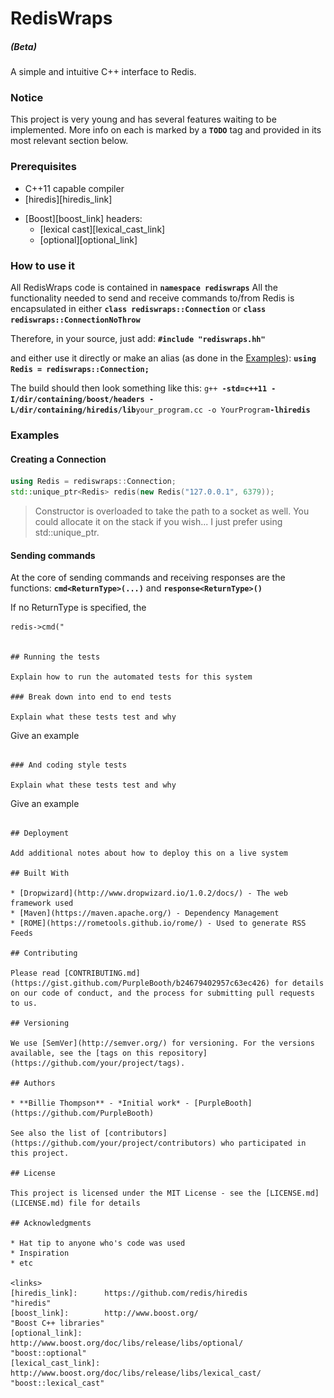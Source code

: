 # RedisWraps
#####    (Beta)

[//]: # (<img src="rediswraps.png?raw=true"/>)

A simple and intuitive C++ interface to Redis.

### Notice

This project is very young and has several features waiting to be implemented.
More info on each is marked by a **`TODO`** tag and provided in its most relevant section below.

### Prerequisites

- C++11 capable compiler
- [hiredis][hiredis_link]
+ [Boost][boost_link] headers:
    - [lexical cast][lexical_cast_link]
    - [optional][optional_link]

### How to use it

All RedisWraps code is contained in **`namespace rediswraps`**
All the functionality needed to send and receive commands to/from Redis is encapsulated in either **`class rediswraps::Connection`** or **`class rediswraps::ConnectionNoThrow`**

<TODO>

Therefore, in your source, just add:
**`#include "rediswraps.hh"`**

  and either use it directly or make an alias (as done in the [Examples](#examples)):
**`using Redis = rediswraps::Connection;`**

The build should then look something like this:
`g++ `**`-std=c++11 -I/dir/containing/boost/headers -L/dir/containing/hiredis/lib`**` your_program.cc -o YourProgram `**`-lhiredis`**

### Examples

#### Creating a Connection
```c++
using Redis = rediswraps::Connection;
std::unique_ptr<Redis> redis(new Redis("127.0.0.1", 6379));
```

> Constructor is overloaded to take the path to a socket as well.
> You could allocate it on the stack if you wish... I just prefer using std::unique\_ptr.

#### Sending commands
At the core of sending commands and receiving responses are the functions:
**`cmd<ReturnType>(...)`**
and
**`response<ReturnType>()`**

If no ReturnType is specified, the 
```
redis->cmd("


## Running the tests

Explain how to run the automated tests for this system

### Break down into end to end tests

Explain what these tests test and why

```
Give an example
```

### And coding style tests

Explain what these tests test and why

```
Give an example
```

## Deployment

Add additional notes about how to deploy this on a live system

## Built With

* [Dropwizard](http://www.dropwizard.io/1.0.2/docs/) - The web framework used
* [Maven](https://maven.apache.org/) - Dependency Management
* [ROME](https://rometools.github.io/rome/) - Used to generate RSS Feeds

## Contributing

Please read [CONTRIBUTING.md](https://gist.github.com/PurpleBooth/b24679402957c63ec426) for details on our code of conduct, and the process for submitting pull requests to us.

## Versioning

We use [SemVer](http://semver.org/) for versioning. For the versions available, see the [tags on this repository](https://github.com/your/project/tags). 

## Authors

* **Billie Thompson** - *Initial work* - [PurpleBooth](https://github.com/PurpleBooth)

See also the list of [contributors](https://github.com/your/project/contributors) who participated in this project.

## License

This project is licensed under the MIT License - see the [LICENSE.md](LICENSE.md) file for details

## Acknowledgments

* Hat tip to anyone who's code was used
* Inspiration
* etc

<links>
[hiredis_link]:      https://github.com/redis/hiredis                         "hiredis"
[boost_link]:        http://www.boost.org/                                    "Boost C++ libraries"
[optional_link]:     http://www.boost.org/doc/libs/release/libs/optional/     "boost::optional"
[lexical_cast_link]: http://www.boost.org/doc/libs/release/libs/lexical_cast/ "boost::lexical_cast"

